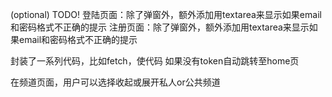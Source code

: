 (optional) TODO!
登陆页面：除了弹窗外，额外添加用textarea来显示如果email和密码格式不正确的提示
注册页面：除了弹窗外，额外添加用textarea来显示如果email和密码格式不正确的提示

封装了一系列代码，比如fetch，使代码
如果没有token自动跳转至home页

在频道页面，用户可以选择收起或展开私人or公共频道